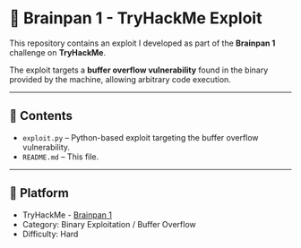 # 🧠 Brainpan 1 - TryHackMe Exploit

This repository contains an exploit I developed as part of the **Brainpan 1** challenge on **TryHackMe**.

The exploit targets a **buffer overflow vulnerability** found in the binary provided by the machine, allowing arbitrary code execution.

---

## 📂 Contents

- `exploit.py` – Python-based exploit targeting the buffer overflow vulnerability.
- `README.md` – This file.

---

## 📌 Platform

- TryHackMe - [Brainpan 1](https://tryhackme.com/room/brainpan)  
- Category: Binary Exploitation / Buffer Overflow  
- Difficulty: Hard
